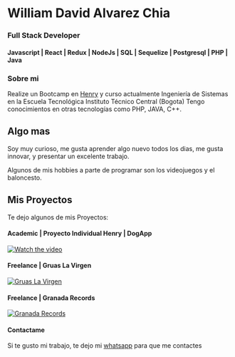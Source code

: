 # William David Alvarez Chia
### Full Stack Developer
#### Javascript | React | Redux | NodeJs | SQL | Sequelize | Postgresql | PHP | Java

### Sobre mi

Realize un Bootcamp en  [Henry](https://soyhenry.com) y curso actualmente Ingeniería de Sistemas en la Escuela Tecnológica Instituto Técnico Central (Bogota)
Tengo conocimientos en otras tecnologías como PHP, JAVA, C++.

## Algo mas

Soy muy curioso, me gusta aprender algo nuevo todos los dias, me gusta innovar, y presentar un excelente trabajo.

Algunos de mis hobbies a parte de programar son los videojuegos y el baloncesto.


## Mis Proyectos

Te dejo algunos de mis Proyectos:

#### Academic | Proyecto Individual Henry | DogApp

[![Watch the video](https://i9.ytimg.com/vi_webp/TvBw5MwkG-I/mqdefault.webp?v=61a66416&sqp=CJShqY0G&rs=AOn4CLASmUykayBI04Mq2MDTP1APG3wb3w)](https://youtu.be/TvBw5MwkG-I)
#### Freelance | Gruas La Virgen

[![Gruas La Virgen](https://gruaslavirgen.com/images/logo.png)](https://gruaslavirgen.com/)


#### Freelance | Granada Records


[![Granada Records](https://scontent.fbog9-1.fna.fbcdn.net/v/t31.18172-8/s960x960/28337816_1623708871052072_4194034762193022782_o.jpg?_nc_cat=110&ccb=1-5&_nc_sid=e3f864&_nc_eui2=AeHGqpaSskQvHdXwdW6AwViZpuw4QlrkrPim7DhCWuSs-DKi1D5xpj5BVIqbfNbUinZxscn0GrvrtoHnUMCqzLiW&_nc_ohc=Byn6v3WncuoAX_51x7p&_nc_ht=scontent.fbog9-1.fna&oh=2a59bc16d512e62e08ff7b775f6f513a&oe=61CF32FE)](http://davliz.vzpla.net/)

#### Contactame

Si te gusto mi trabajo, te dejo mi [whatsapp](https://api.whatsapp.com/send?phone=573057656981) para que me contactes